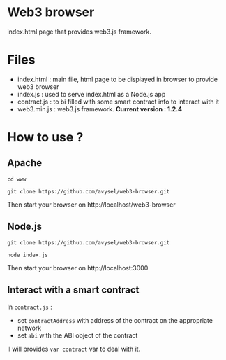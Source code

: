 # Web3 browser

index.html page that provides web3.js framework.

# Files
- index.html : main file, html page to be displayed in browser to provide web3 browser
- index.js : used to serve index.html as a Node.js app
- contract.js : to bi filled with some smart contract info to interact with it
- web3.min.js : web3.js framework. **Current version : 1.2.4**

# How to use ?

## Apache

`cd www`

`git clone https://github.com/avysel/web3-browser.git`

Then start your browser on http://localhost/web3-browser

## Node.js

`git clone https://github.com/avysel/web3-browser.git`

`node index.js`

Then start your browser on http://localhost:3000

## Interact with a smart contract

In `contract.js` :
- set `contractAddress` with address of the contract on the appropriate network
- set `abi` with the ABI object of the contract

Il will provides `var contract` var to deal with it.